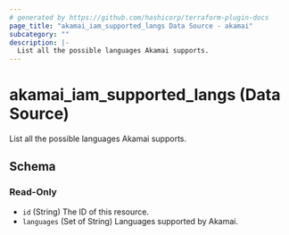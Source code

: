 ```yaml
---
# generated by https://github.com/hashicorp/terraform-plugin-docs
page_title: "akamai_iam_supported_langs Data Source - akamai"
subcategory: ""
description: |-
  List all the possible languages Akamai supports.
---
```


# akamai_iam_supported_langs (Data Source)

List all the possible languages Akamai supports.



<!-- schema generated by tfplugindocs -->
## Schema

### Read-Only

- `id` (String) The ID of this resource.
- `languages` (Set of String) Languages supported by Akamai.
